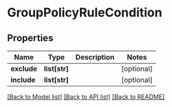 # GroupPolicyRuleCondition

## Properties
Name | Type | Description | Notes
------------ | ------------- | ------------- | -------------
**exclude** | **list[str]** |  | [optional] 
**include** | **list[str]** |  | [optional] 

[[Back to Model list]](../README.md#documentation-for-models) [[Back to API list]](../README.md#documentation-for-api-endpoints) [[Back to README]](../README.md)

